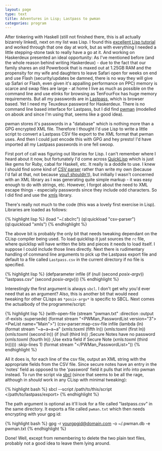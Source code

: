 ```yaml
---
layout: page
type: text
title: Adventures in Lisp; Lastpass to pwman
categories: program
---
```

After tinkering with Haskell (still not finished there, this is all actually bizarrely linked), next on my list was Lisp. I found this [excellent Lisp tutorial](http://lisp.plasticki.com) and worked through that one day at work, but as with everything I needed a little stepping-stone task to really have a go at it. And working on Haskerdeux presented an ideal opportunity: As I've mentioned before (and the whole reason behind writing Haskerdeux) - due to the fact that our family shares an old Powerbook that is maxed out at 1.25GB RAM and the propensity for my wife and daughters to leave Safari open for weeks on end and use Flash (security/updates be damned, there is no way they will give up Safari or Flash, even given it's appalling performance on PPC) memory is scarce and swap files are large - at home I live as much as possible on the command line and use elinks for browsing as TenFourFox has huge memory requirements. But all my passwords are in [Lastpass](https://lastpass.com), which is browser based. Yet I need my Teuxdeux password for Haskerdeux. There is no command line based interface for Lastpass, but I did find [pwman](http://pwman.sourceforge.net) (modelled on abook and since I'm using that, seems like a good idea).

pwman stores it's passwords in a "database" which is nothing more than a GPG encrypted XML file. Therefore I thought I'd use Lisp to write a little script to convert a Lastpass CSV file export to the XML format that pwman uses. And then I could just encode this with GPG and hey presto! I'd have imported all my Lastpass passwords in one fell swoop.

First port of call was figuring out libraries for Lisp. I can't remember where I heard about it now, but fortunately I'd come across [QuickLisp](http://www.quicklisp.org) which is just like gems for Ruby, cabal for Haskell, etc. It really is a doddle to use. I knew I should find some kind of [CSV parser](http://members.optusnet.com.au/apicard/csv-parser.lisp) rather than write my own (because I'd fail at that, not because [you/I shouldn't](http://www.secretgeek.net/csv_trouble.asp)), but initially I wasn't concerned with an XML library as I was generating quite simple markup - it was easy enough to do with strings, etc. However, I forgot about the need to XML escape things - especially passwords since they include odd characters. So I did find and use the [xmls](http://www.common-lisp.net/project/xmls/) library.

There's really not much to the code (this was a lovely first exercise in Lisp). Libraries are loaded as follows:

{% highlight lisp %}
(load "~/.sbclrc")
(ql:quickload "csv-parser")
(ql:quickload "xmls")
{% endhighlight %}

The above bit is probably the only bit that needs tweaking dependant on the CLisp compiler being used. To load quicklisp it just sources the `rc` file, where quicklisp will have written the bits and pieces it needs to load itself. I suppose I could include those lines directly. Next there is rudimentary handling of command line arguments to pick up the Lastpass export file and default to a file called `Lastpass.csv` in the current directory if no file is specified. 

{% highlight lisp %}
(defparameter infile (if (null (second *posix-argv*)) "lastpass.csv" (second *posix-argv*)))
{% endhighlight %}

Interestingly the first argument is always `sbcl`. I don't get why you'd ever need that as an argument? Also, this is another bit that would need tweaking for other CLisps as `*posix-argv*` is specific to SBCL. Next comes the actualbody of the programme/script:

{% highlight lisp %}
(with-open-file (stream "pwman.txt" :direction :output :if-exists :supersede)
	(format stream "<?xml version=\"1.0\"?><PWMan_PasswordList version=\"3\"><PwList name=\"Main\">")
	(csv-parser:map-csv-file infile 
		(lambda (ln)
			(format stream
				"<PwItem><name>~a</name><host>~a</host><user>~a</user><passwd>~a</passwd><launch></launch></PwItem>"
				(xmls:toxml (fifth ln))
				(xmls:toxml (first ln))
				(xmls:toxml (second ln))
				(if (null (third ln)) ;Secure Notes have no password 
					(xmls:toxml (fourth ln)) ;Use extra field if Secure Note
					(xmls:toxml (third ln))))) :skip-lines 1)
	(format stream "</PwList></PWMan_PasswordList>"))
{% endhighlight %}

All it does is, for each line of the csv file, output an XML string with the appropriate fields from the CSV file. Since secure notes have an entry in the 'notes' field as opposed to the 'password' field it pulls that info into pwman instead. To run the script via [sbcl](http://sbcl.org) (since that seems to be all the rage, although in *should* work in any CLisp with minimal tweaking):

{% highlight bash %}
sbcl --script /path/to/this/script </path/to/lastpass/export>
{% endhighlight %}

The path argument is optional as it'll look for a file called "lastpass.csv" in the same directory. It exports a file called `pwman.txt` which then needs encrypting with your gpg id:

{% highlight bash %}
gpg -r <yourgpgid@domain.com> -o ~/.pwman.db -e pwman.txt
{% endhighlight %}

Done! Well, except from remembering to delete the two plain text files, probably not a good idea to leave them lying around.
